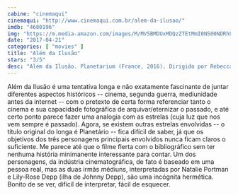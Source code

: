 ```yaml
---
cabine: "cinemaqui"
cinemaqui: "http://www.cinemaqui.com.br/alem-da-ilusao/"
imdb: "4680196"
img: "https://m.media-amazon.com/images/M/MV5BMDUxMDQzZTEtMmI0NS00NDRhLTkxZWQtZGVjZTVhZTE5NDAxL2ltYWdlL2ltYWdlXkEyXkFqcGdeQXVyMjUzNjg2MTc@._V1_SY150_CR4,0,101,150_.jpg"
date: "2017-04-21"
categories: [ "movies" ]
title: "Além da Ilusão"
stars: "3/5"
desc: "Além da Ilusão. Planetarium (France, 2016). Dirigido por Rebecca Zlotowski. Escrito por Rebecca Zlotowski, Robin Campillo. Com Natalie Portman (Laura Barlow), Lily-Rose Depp (Kate Barlow), Emmanuel Salinger (André Korben), Amira Casar (Eva Saïd), Pierre Salvadori (André Servier), Louis Garrel (Fernand Prouvé), David Bennent (Juncker), Damien Chapelle (Louis), Jerzy Rogulski (Professeur Ulé)."
---
```

Além da Ilusão é uma tentativa longa e não exatamente fascinante de juntar diferentes aspectos históricos -- cinema, segunda guerra, mediunidade antes da internet -- com o pretexto de certa forma referenciar tanto o cinema e sua capacidade fotográfica de arquivar/eternizar o passado, e até certo ponto parece fazer uma analogia com as estrelas (cuja luz que nos vem sempre é passado). Agora, se existem outras estrelas envolvidas -- o título original do longa é Planetário -- fica difícil de saber, já que os objetivos dos três personagens principais envolvidos nunca ficam claros o suficiente. Me parece até que o filme flerta com o bibliográfico sem ter nenhuma história minimanente interessante para contar. Um dos personagens, da indústria cinematográfica, de fato é baseado em uma pessoa real, mas as duas irmãs médiuns, interpretadas por Natalie Portman e Lily-Rose Depp (ilha de Johnny Depp), são uma incógnita hermética. Bonito de se ver, difícil de interpretar, fácil de esquecer.

